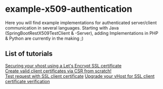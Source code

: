 # example-x509-authentication
Here you will find example implementations for authenticated server/client communication in several languages. 
Starting with Java (SpringBootRestX509TestClient & -Server), adding Implementations in PHP & Python are currently in the making ;) 

## List of tutorials
[Securing your vhost using a Let's Encrypt SSL certificate](https://github.com/excell-mobility/example-x509-authentication/blob/master/get-free-ssl-certificate-via-lets-encrypt.md)  
[Create valid client certificates via CSR from scratch!](https://github.com/excell-mobility/example-x509-authentication/blob/master/create-csr-and-signed-certificate-files.md)  
[Test request with SSL client certificate](https://github.com/excell-mobility/example-x509-authentication/blob/master/test-request-with-ssl-client-certificate.md)
[Upgrade your vHost for SSL client certificate verification](https://github.com/excell-mobility/example-x509-authentication/blob/master/upgrade-vhost-for-ssl-client-certificate-verification.md)
